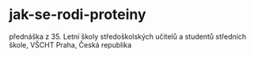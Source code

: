# jak-se-rodi-proteiny
přednáška z 35. Letní školy středoškolských učitelů a studentů středních škole, VŠCHT Praha, Česká republika
